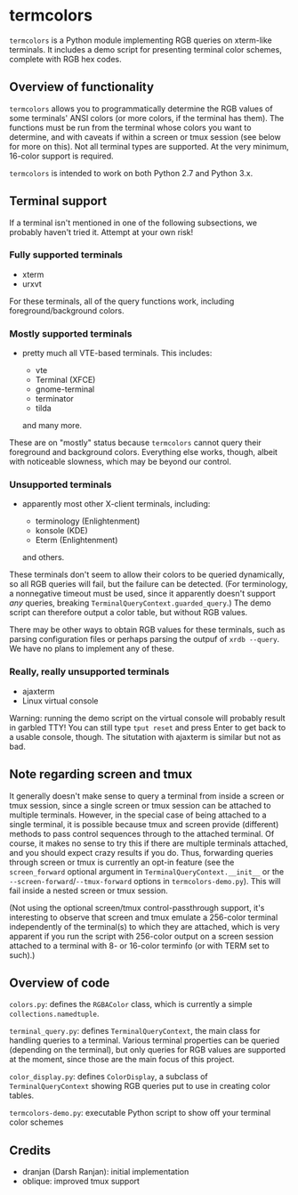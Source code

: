 # termcolors

`termcolors` is a Python module implementing RGB queries on xterm-like
terminals.  It includes a demo script for presenting terminal color
schemes, complete with RGB hex codes.

## Overview of functionality

`termcolors` allows you to programmatically determine the RGB values of
some terminals' ANSI colors (or more colors, if the terminal has them).
The functions must be run from the terminal whose colors you want to
determine, and with caveats if within a screen or tmux session (see
below for more on this).  Not all terminal types are supported.  At the
very minimum, 16-color support is required.

`termcolors` is intended to work on both Python 2.7 and Python 3.x.

## Terminal support

If a terminal isn't mentioned in one of the following subsections, we
probably haven't tried it.  Attempt at your own risk!

### Fully supported terminals

- xterm
- urxvt

For these terminals, all of the query functions work, including
foreground/background colors.

### Mostly supported terminals

- pretty much all VTE-based terminals. This includes:
  -  vte
  -  Terminal (XFCE)
  -  gnome-terminal
  -  terminator
  -  tilda

  and many more.

These are on "mostly" status because `termcolors` cannot query their
foreground and background colors.  Everything else works, though, albeit
with noticeable slowness, which may be beyond our control.

### Unsupported terminals

- apparently most other X-client terminals, including:
  - terminology (Enlightenment)
  - konsole (KDE)
  - Eterm (Enlightenment)

  and others.

These terminals don't seem to allow their colors to be queried
dynamically, so all RGB queries will fail, but the failure can be
detected.  (For terminology, a nonnegative timeout must be used, since
it apparently doesn't support *any* queries, breaking
`TerminalQueryContext.guarded_query`.)  The demo script can therefore
output a color table, but without RGB values.

There may be other ways to obtain RGB values for these terminals, such
as parsing configuration files or perhaps parsing the outpuf of 
`xrdb --query`.  We have no plans to implement any of these.

### Really, really unsupported terminals

- ajaxterm
- Linux virtual console

Warning: running the demo script on the virtual console will probably
result in garbled TTY!  You can still type `tput reset` and press Enter
to get back to a usable console, though.  The situtation with ajaxterm
is similar but not as bad.

## Note regarding screen and tmux

It generally doesn't make sense to query a terminal from inside a screen
or tmux session, since a single screen or tmux session can be attached
to multiple terminals.  However, in the special case of being attached
to a single terminal, it is possible because tmux and screen provide
(different) methods to pass control sequences through to the attached
terminal.  Of course, it makes no sense to try this if there are
multiple terminals attached, and you should expect crazy results if you
do.  Thus, forwarding queries through screen or tmux is currently an
opt-in feature (see the `screen_forward` optional argument in
`TerminalQueryContext.__init__` or the
`--screen-forward`/`--tmux-forward` options in `termcolors-demo.py`).
This will fail inside a nested screen or tmux session.

(Not using the optional screen/tmux control-passthrough support, it's
interesting to observe that screen and tmux emulate a 256-color terminal
independently of the terminal(s) to which they are attached, which is
very apparent if you run the script with 256-color output on a screen
session attached to a terminal with 8- or 16-color terminfo (or with
TERM set to such).)

## Overview of code

`colors.py`: defines the `RGBAColor` class, which is currently a simple
`collections.namedtuple`.

`terminal_query.py`: defines `TerminalQueryContext`, the main class for
handling queries to a terminal.  Various terminal properties can be
queried (depending on the terminal), but only queries for RGB values are
supported at the moment, since those are the main focus of this project.

`color_display.py`: defines `ColorDisplay`, a subclass of
`TerminalQueryContext` showing RGB queries put to use in creating color
tables.

`termcolors-demo.py`: executable Python script to show off your terminal
color schemes

## Credits

- dranjan (Darsh Ranjan): initial implementation
- oblique: improved tmux support
